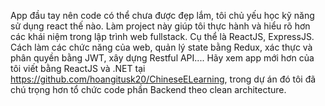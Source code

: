 App đầu tay nên code có thể chưa được đẹp lắm, tôi chủ yếu học kỹ năng sử dụng react thế nào. Làm project này giúp tôi thực hành và hiểu rõ hơn các khái niệm trong lập trình web fullstack. Cụ thể là ReactJS, ExpressJS. Cách làm các chức năng của web, quản lý state bằng Redux, xác thực và phân quyền bằng JWT, xây dựng Restful API.... Hãy xem app mới hơn của tôi viết bằng ReactJS và .NET tại https://github.com/hoangitusk20/ChineseELearning, trong dự án đó tôi đã chú trọng hơn tổ chức code phần Backend theo clean architecture.  

